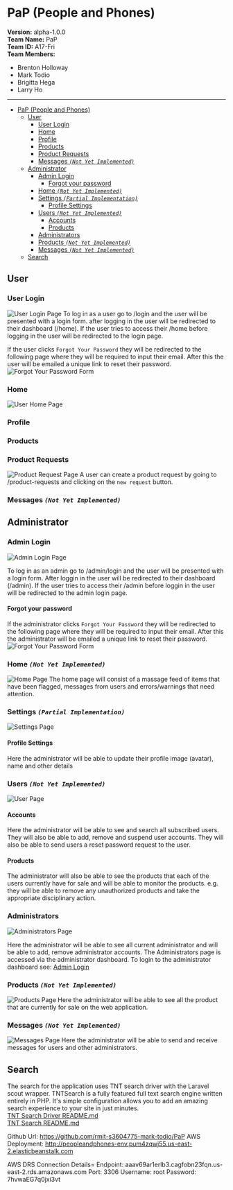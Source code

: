 # PaP (People and Phones)
**Version:** alpha-1.0.0<br/>
**Team Name:** PaP<br/>
**Team ID:** A17-Fri<br/>
**Team Members:**
- Brenton Holloway
- Mark Todio
- Brigitta Hega
- Larry Ho
**********
- [PaP (People and Phones)](#pap-people-and-phones)
  - [User](#user)
    - [User Login](#user-login)
    - [Home](#home)
    - [Profile](#profile)
    - [Products](#products)
    - [Product Requests](#product-requests)
    - [Messages *`(Not Yet Implemented)`*](#messages-not-yet-implemented)
  - [Administrator](#administrator)
    - [Admin Login](#admin-login)
      - [Forgot your password](#forgot-your-password)
    - [Home *`(Not Yet Implemented)`*](#home-not-yet-implemented)
    - [Settings *`(Partial Implementation)`*](#settings-partial-implementation)
      - [Profile Settings](#profile-settings)
    - [Users *`(Not Yet Implemented)`*](#users-not-yet-implemented)
      - [Accounts](#accounts)
      - [Products](#products-1)
    - [Administrators](#administrators)
    - [Products *`(Not Yet Implemented)`*](#products-not-yet-implemented)
    - [Messages *`(Not Yet Implemented)`*](#messages-not-yet-implemented-1)
  - [Search](#search)

## User
### User Login
![User Login Page](documentation/users/login.png)
To log in as a user go to /login and the user will be presented with a login form. after logging in the user will be redirected to their dashboard (/home). If the user tries to access their /home before logging in the user will be redirected to the login page.

If the user clicks `Forgot Your Password` they will be redirected to the following page where they will be required to input their email. After this the user will be emailed a unique link to reset their password.
![Forgot Your Password Form](documentation/users/reset_pssword.png)

### Home
![User Home Page](documentation/users/home.png)

### Profile

### Products

### Product Requests
![Product Request Page](documentation/users/product_requests.png)
A user can create a product request by going to /product-requests and clicking on the `new request` button.

### Messages *`(Not Yet Implemented)`*

## Administrator
### Admin Login
![Admin Login Page](documentation/admin/login.png)

To log in as an admin go to /admin/login and the user will be presented with a login form. After loggin in the user will be redirected to their dashboard (/admin). If the user tries to access their /admin before loggin in the user will be redirected to the admin login page.

#### Forgot your password
If the administrator clicks `Forgot Your Password` they will be redirected to the following page where they will be required to input their email. After this the administrator will be emailed a unique link to reset their password.
![Forgot Your Password Form](documentation/admin/reset_pssword.png)

### Home *`(Not Yet Implemented)`*
![Home Page](documentation/admin/home.png)
The home page will consist of a massage feed of items that have been flagged, messages from users and errors/warnings that need attention.

### Settings *`(Partial Implementation)`*
![Settings Page](documentation/admin/settings.png)
#### Profile Settings
Here the administrator will be able to update their profile image (avatar), name and other details

### Users *`(Not Yet Implemented)`*
![User Page](documentation\admin\users.png)
#### Accounts
Here the administrator will be able to see and search all subscribed users. They will also be able to add, remove and suspend user accounts. They will also be able to send users a reset password request to the user.

#### Products
The administrator will also be able to see the products that each of the users currently have for sale and will be able to monitor the products. e.g. they will be able to remove any unauthorized products and take the appropriate disciplinary action.

### Administrators
![Administrators Page](documentation/admin/administrators.png)

Here the administrator will be able to see all current administrator and will be able to add, remove administrator accounts. The Administrators page is accessed via the administrator dashboard. To login to the administrator dashboard see: [Admin Login](#admin-login)


### Products *`(Not Yet Implemented)`*
![Products Page](documentation/admin/products.png)
Here the administrator will be able to see all the product that are currently for sale on the web application.


### Messages *`(Not Yet Implemented)`*
![Messages Page](documentation/admin/messages.png)
Here the administrator will be able to send and receive messages for users and other administrators.


## Search
The search for the application uses TNT search driver with the Laravel scout wrapper. TNTSearch is a fully featured full text search engine written entirely in PHP. It's simple configuration allows you to add an amazing search experience to your site in just minutes. </br>
[TNT Search Driver README.md](https://github.com/teamtnt/laravel-scout-tntsearch-driver/blob/master/README.md) </br>
[TNT Search README.md](https://github.com/teamtnt/tntsearch/blob/master/README.md)



Github Url: https://github.com/rmit-s3604775-mark-todio/PaP
AWS Deployment: http://peopleandphones-env.pum4zqwj55.us-east-2.elasticbeanstalk.com

AWS DRS Connection Details=
Endpoint: aaav69ar1erlb3.cagfobn23fqn.us-east-2.rds.amazonaws.com
Port: 3306
Username: root
Password: 7hvwaEG7q0jxi3vt
